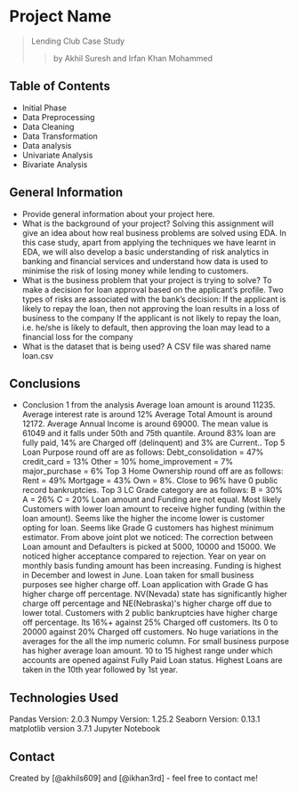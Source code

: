 # Project Name
> Lending Club Case Study
>> by Akhil Suresh and Irfan Khan Mohammed


## Table of Contents
* Initial Phase
* Data Preprocessing
* Data Cleaning
* Data Transformation
* Data analysis
* Univariate Analysis 
* Bivariate Analysis
 
## General Information
- Provide general information about your project here.
- What is the background of your project?
Solving this assignment will give an idea about how real business problems are solved using EDA.
In this case study, apart from applying the techniques we have learnt in EDA, we will also develop a basic understanding of risk analytics in banking and financial services and understand how data is used to minimise the risk of losing money while lending to customers.
- What is the business problem that your project is trying to solve?
To make a decision for loan approval based on the applicant’s profile. Two types of risks are associated with the bank’s decision:
If the applicant is likely to repay the loan, then not approving the loan results in a loss of business to the company
If the applicant is not likely to repay the loan, i.e. he/she is likely to default, then approving the loan may lead to a financial loss for the company
- What is the dataset that is being used?
A CSV file was shared name loan.csv


## Conclusions
- Conclusion 1 from the analysis
Average loan amount is around 11235.
Average interest rate is around 12%
Average Total Amount is around 12172.
Average Annual Income is around 69000.
The mean value is 61049 and it falls under 50th and 75th quantile.
Around 83% loan are fully paid, 14% are Charged off (delinquent) and 3% are Current..
Top 5 Loan Purpose round off are as follows:
	Debt_consolidation = 47%
	credit_card = 13%
	Other = 10%
	home_improvement = 7%
	major_purchase = 6%
Top 3 Home Ownership round off are as follows:
	Rent = 49%
	Mortgage = 43%
	Own = 8%.
Close to 96% have 0 public record bankruptcies.
Top 3 LC Grade category are as follows:
	B = 30%
	A = 26%
	C = 20%
Loan amount and Funding are not equal. Most likely Customers with lower loan amount to receive higher funding (within the loan amount).
Seems like the higher the income lower is customer opting for loan.
Seems like Grade G customers has highest minimum estimator.
From above joint plot we noticed:
The correction between Loan amount and Defaulters is picked at 5000, 10000 and 15000.
We noticed higher acceptance compared to rejection.
Year on year on monthly basis funding amount has been increasing.
Funding is highest in December and lowest in June.
Loan taken for small business purposes see higher charge off.
Loan application with Grade G has higher charge off percentage.
NV(Nevada) state has significantly higher charge off percentage and NE(Nebraska)'s higher charge off due to lower total.
Customers with 2 public bankruptcies have
higher charge off percentage.
Its 16%+ against 25% Charged off customers.
Its 0 to 20000 against 20% Charged off customers.
No huge variations in the averages for the all the imp numeric column.
For small business purpose has higher average loan amount.
10 to 15 highest range under which accounts are opened against Fully Paid Loan status.
Highest Loans are taken in the 10th year followed by 1st year.


## Technologies Used
Pandas Version: 2.0.3
Numpy Version: 1.25.2
Seaborn Version: 0.13.1
matplotlib version 3.7.1
Jupyter Notebook

<!-- As the libraries versions keep on changing, it is recommended to mention the version of library used in this project -->



## Contact
Created by [@akhils609] and [@ikhan3rd] - feel free to contact me!


<!-- Optional -->
<!-- ## License -->
<!-- This project is open source and available under the [... License](). -->
